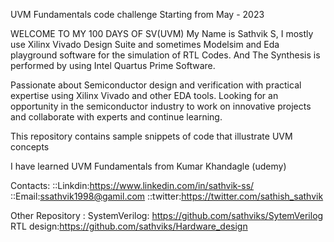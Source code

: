 UVM Fundamentals code challenge Starting from May - 2023

WELCOME TO MY 100 DAYS OF SV(UVM)
My Name is Sathvik S, I mostly use Xilinx Vivado Design Suite and sometimes Modelsim and Eda playground software for the simulation of RTL Codes. And The Synthesis is performed by using Intel Quartus Prime Software.

Passionate about Semiconductor design and verification with practical expertise using Xilinx Vivado and other EDA tools. Looking for an opportunity in the semiconductor industry to work on innovative projects and collaborate with experts and continue learning.

This repository contains sample snippets of code that illustrate UVM concepts

I have learned UVM Fundamentals from Kumar Khandagle (udemy) 

Contacts: ::Linkdin:https://www.linkedin.com/in/sathvik-ss/ ::Email:ssathvik1998@gamil.com ::twitter:https://twitter.com/sathish_sathvik

Other Repository :
SystemVerilog: https://github.com/sathviks/SytemVerilog
RTL design:https://github.com/sathviks/Hardware_design
